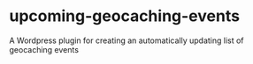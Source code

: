 # upcoming-geocaching-events
A Wordpress plugin for creating an automatically updating list of geocaching events
